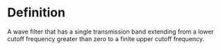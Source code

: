 # Definition

A wave filter that has a single transmission band extending from a lower
cutoff frequency greater than zero to a finite upper cutoff frequency.
